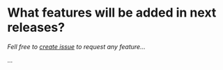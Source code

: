 # What features will be added in next releases?
*Fell free to [create issue](https://github.com/symbuzzer/es-theme-knulli/issues/new) to request any feature...*

...
